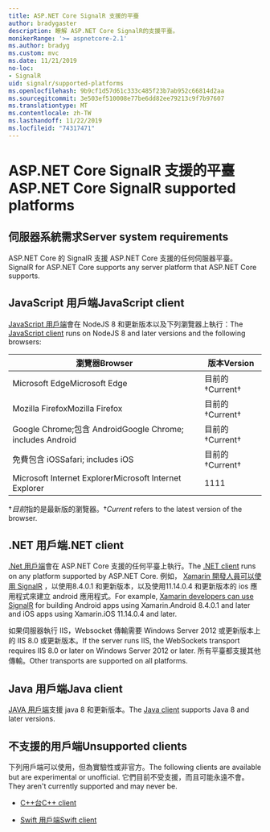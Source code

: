 ```yaml
---
title: ASP.NET Core SignalR 支援的平臺
author: bradygaster
description: 瞭解 ASP.NET Core SignalR的支援平臺。
monikerRange: '>= aspnetcore-2.1'
ms.author: bradyg
ms.custom: mvc
ms.date: 11/21/2019
no-loc:
- SignalR
uid: signalr/supported-platforms
ms.openlocfilehash: 9b9cf1d57d61c333c485f23b7ab952c66814d2aa
ms.sourcegitcommit: 3e503ef510008e77be6dd82ee79213c9f7b97607
ms.translationtype: MT
ms.contentlocale: zh-TW
ms.lasthandoff: 11/22/2019
ms.locfileid: "74317471"
---
```

# <a name="aspnet-core-opno-locsignalr-supported-platforms"></a><span data-ttu-id="e1615-103">ASP.NET Core SignalR 支援的平臺</span><span class="sxs-lookup"><span data-stu-id="e1615-103">ASP.NET Core SignalR supported platforms</span></span>

## <a name="server-system-requirements"></a><span data-ttu-id="e1615-104">伺服器系統需求</span><span class="sxs-lookup"><span data-stu-id="e1615-104">Server system requirements</span></span>

<span data-ttu-id="e1615-105">ASP.NET Core 的 SignalR 支援 ASP.NET Core 支援的任何伺服器平臺。</span><span class="sxs-lookup"><span data-stu-id="e1615-105">SignalR for ASP.NET Core supports any server platform that ASP.NET Core supports.</span></span>

## <a name="javascript-client"></a><span data-ttu-id="e1615-106">JavaScript 用戶端</span><span class="sxs-lookup"><span data-stu-id="e1615-106">JavaScript client</span></span>

<span data-ttu-id="e1615-107">[JavaScript 用戶端](xref:signalr/javascript-client)會在 NodeJS 8 和更新版本以及下列瀏覽器上執行：</span><span class="sxs-lookup"><span data-stu-id="e1615-107">The [JavaScript client](xref:signalr/javascript-client) runs on NodeJS 8 and later versions and the following browsers:</span></span>

| <span data-ttu-id="e1615-108">瀏覽器</span><span class="sxs-lookup"><span data-stu-id="e1615-108">Browser</span></span>                         | <span data-ttu-id="e1615-109">版本</span><span class="sxs-lookup"><span data-stu-id="e1615-109">Version</span></span>         |
| ------------------------------- | --------------- |
| <span data-ttu-id="e1615-110">Microsoft Edge</span><span class="sxs-lookup"><span data-stu-id="e1615-110">Microsoft Edge</span></span>                  | <span data-ttu-id="e1615-111">目前的&dagger;</span><span class="sxs-lookup"><span data-stu-id="e1615-111">Current&dagger;</span></span> |
| <span data-ttu-id="e1615-112">Mozilla Firefox</span><span class="sxs-lookup"><span data-stu-id="e1615-112">Mozilla Firefox</span></span>                 | <span data-ttu-id="e1615-113">目前的&dagger;</span><span class="sxs-lookup"><span data-stu-id="e1615-113">Current&dagger;</span></span> |
| <span data-ttu-id="e1615-114">Google Chrome;包含 Android</span><span class="sxs-lookup"><span data-stu-id="e1615-114">Google Chrome; includes Android</span></span> | <span data-ttu-id="e1615-115">目前的&dagger;</span><span class="sxs-lookup"><span data-stu-id="e1615-115">Current&dagger;</span></span> |
| <span data-ttu-id="e1615-116">免費包含 iOS</span><span class="sxs-lookup"><span data-stu-id="e1615-116">Safari; includes iOS</span></span>            | <span data-ttu-id="e1615-117">目前的&dagger;</span><span class="sxs-lookup"><span data-stu-id="e1615-117">Current&dagger;</span></span> |
| <span data-ttu-id="e1615-118">Microsoft Internet Explorer</span><span class="sxs-lookup"><span data-stu-id="e1615-118">Microsoft Internet Explorer</span></span>     | <span data-ttu-id="e1615-119">11</span><span class="sxs-lookup"><span data-stu-id="e1615-119">11</span></span>              |

<span data-ttu-id="e1615-120">&dagger;*目前*指的是最新版的瀏覽器。</span><span class="sxs-lookup"><span data-stu-id="e1615-120">&dagger;*Current* refers to the latest version of the browser.</span></span>

## <a name="net-client"></a><span data-ttu-id="e1615-121">.NET 用戶端</span><span class="sxs-lookup"><span data-stu-id="e1615-121">.NET client</span></span>

<span data-ttu-id="e1615-122">[.Net 用戶端](xref:signalr/dotnet-client)會在 ASP.NET Core 支援的任何平臺上執行。</span><span class="sxs-lookup"><span data-stu-id="e1615-122">The [.NET client](xref:signalr/dotnet-client) runs on any platform supported by ASP.NET Core.</span></span> <span data-ttu-id="e1615-123">例如， [Xamarin 開發人員可以使用 SignalR](https://github.com/aspnet/Announcements/issues/305) ，以使用8.4.0.1 和更新版本，以及使用11.14.0.4 和更新版本的 ios 應用程式來建立 android 應用程式。</span><span class="sxs-lookup"><span data-stu-id="e1615-123">For example, [Xamarin developers can use SignalR](https://github.com/aspnet/Announcements/issues/305) for building Android apps using Xamarin.Android 8.4.0.1 and later and iOS apps using Xamarin.iOS 11.14.0.4 and later.</span></span>

<span data-ttu-id="e1615-124">如果伺服器執行 IIS，Websocket 傳輸需要 Windows Server 2012 或更新版本上的 IIS 8.0 或更新版本。</span><span class="sxs-lookup"><span data-stu-id="e1615-124">If the server runs IIS, the WebSockets transport requires IIS 8.0 or later on Windows Server 2012 or later.</span></span> <span data-ttu-id="e1615-125">所有平臺都支援其他傳輸。</span><span class="sxs-lookup"><span data-stu-id="e1615-125">Other transports are supported on all platforms.</span></span>

## <a name="java-client"></a><span data-ttu-id="e1615-126">Java 用戶端</span><span class="sxs-lookup"><span data-stu-id="e1615-126">Java client</span></span>

<span data-ttu-id="e1615-127">[JAVA 用戶端](xref:signalr/java-client)支援 java 8 和更新版本。</span><span class="sxs-lookup"><span data-stu-id="e1615-127">The [Java client](xref:signalr/java-client) supports Java 8 and later versions.</span></span>

## <a name="unsupported-clients"></a><span data-ttu-id="e1615-128">不支援的用戶端</span><span class="sxs-lookup"><span data-stu-id="e1615-128">Unsupported clients</span></span>

<span data-ttu-id="e1615-129">下列用戶端可以使用，但為實驗性或非官方。</span><span class="sxs-lookup"><span data-stu-id="e1615-129">The following clients are available but are experimental or unofficial.</span></span> <span data-ttu-id="e1615-130">它們目前不受支援，而且可能永遠不會。</span><span class="sxs-lookup"><span data-stu-id="e1615-130">They aren't currently supported and may never be.</span></span>

* <span data-ttu-id="e1615-131">[C++台](https://github.com/aspnet/SignalR/tree/master/clients/cpp)</span><span class="sxs-lookup"><span data-stu-id="e1615-131">[C++ client](https://github.com/aspnet/SignalR/tree/master/clients/cpp)</span></span>

* <span data-ttu-id="e1615-132">[Swift 用戶端](https://github.com/moozzyk/SignalR-Client-Swift)</span><span class="sxs-lookup"><span data-stu-id="e1615-132">[Swift client](https://github.com/moozzyk/SignalR-Client-Swift)</span></span>
